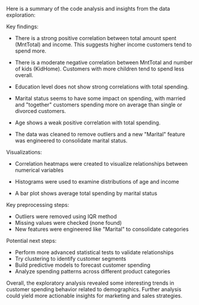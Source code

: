 Here is a summary of the code analysis and insights from the data exploration:

Key findings:

- There is a strong positive correlation between total amount spent (MntTotal) and income. This suggests higher income customers tend to spend more.

- There is a moderate negative correlation between MntTotal and number of kids (KidHome). Customers with more children tend to spend less overall.

- Education level does not show strong correlations with total spending. 

- Marital status seems to have some impact on spending, with married and "together" customers spending more on average than single or divorced customers.

- Age shows a weak positive correlation with total spending.

- The data was cleaned to remove outliers and a new "Marital" feature was engineered to consolidate marital status.

Visualizations:

- Correlation heatmaps were created to visualize relationships between numerical variables

- Histograms were used to examine distributions of age and income

- A bar plot shows average total spending by marital status

Key preprocessing steps:

- Outliers were removed using IQR method
- Missing values were checked (none found)
- New features were engineered like "Marital" to consolidate categories

Potential next steps:

- Perform more advanced statistical tests to validate relationships
- Try clustering to identify customer segments
- Build predictive models to forecast customer spending
- Analyze spending patterns across different product categories

Overall, the exploratory analysis revealed some interesting trends in customer spending behavior related to demographics. Further analysis could yield more actionable insights for marketing and sales strategies.